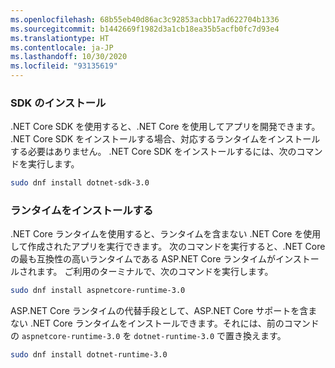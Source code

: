 ```yaml
---
ms.openlocfilehash: 68b55eb40d86ac3c92853acbb17ad622704b1336
ms.sourcegitcommit: b1442669f1982d3a1cb18ea35b5acfb0fc7d93e4
ms.translationtype: HT
ms.contentlocale: ja-JP
ms.lasthandoff: 10/30/2020
ms.locfileid: "93135619"
---
```


### <a name="install-the-sdk"></a>SDK のインストール

.NET Core SDK を使用すると、.NET Core を使用してアプリを開発できます。 .NET Core SDK をインストールする場合、対応するランタイムをインストールする必要はありません。 .NET Core SDK をインストールするには、次のコマンドを実行します。

```bash
sudo dnf install dotnet-sdk-3.0
```

### <a name="install-the-runtime"></a>ランタイムをインストールする

.NET Core ランタイムを使用すると、ランタイムを含まない .NET Core を使用して作成されたアプリを実行できます。 次のコマンドを実行すると、.NET Core の最も互換性の高いランタイムである ASP.NET Core ランタイムがインストールされます。 ご利用のターミナルで、次のコマンドを実行します。

```bash
sudo dnf install aspnetcore-runtime-3.0
```

ASP.NET Core ランタイムの代替手段として、ASP.NET Core サポートを含まない .NET Core ランタイムをインストールできます。それには、前のコマンドの `aspnetcore-runtime-3.0` を `dotnet-runtime-3.0` で置き換えます。

```bash
sudo dnf install dotnet-runtime-3.0
```
